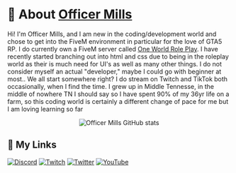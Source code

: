 # 💬 About [Officer Mills](https://github.com/OfficerMills)

Hi! I'm Officer Mills, and I am new in the coding/development world and chose to get into the FiveM environment in particular for the love of GTA5 RP. I do currently own a FiveM server called [One World Role Play](https://discord.gg/8s7x6yakad). I  have recently started branching out into html and css due to being in the roleplay world as their is much need for UI's as well as many other things. I do not consider myself an actual "developer," maybe I could go with beginner at most.. We all start somewhere right? I do stream on Twitch and TikTok both occasionally, when I find the time. I grew up in Middle Tennesse, in the middle of nowhere TN I should say so I have spent 90% of my 36yr life on a farm, so this coding world is certainly a different change of pace for me but I am loving learning so far

<div align="center">
  
![Officer Mills GitHub stats](https://github-readme-stats.vercel.app/api/?username=officermills&theme=tokyonight&show_icons=true&custom_title=Beginner%Stats)
</div>

## 🔗 My Links
[![Discord](https://img.shields.io/badge/Discord-7289DA?style=for-the-badge&logo=discord&logoColor=white)](https://discord.gg/rc3FXthyzD)
[![Twitch](https://img.shields.io/badge/Twitch-9146FF?style=for-the-badge&logo=twitch&logoColor=white)](https://twitch.tv/officermills)
[![Twitter](https://img.shields.io/badge/tiktok-1DA1F2?style=for-the-badge&logo=tiktok&logoColor=white)](https://tiktok.com/@officer_mills)
[![YouTube](https://img.shields.io/badge/YouTube-FF0000?style=for-the-badge&logo=youtube&logoColor=white)](https://youtube.com/@officer_mills)
